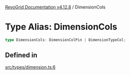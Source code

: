 [RevoGrid Documentation v4.12.8](README.md) / DimensionCols

# Type Alias: DimensionCols

```ts
type DimensionCols: DimensionColPin | DimensionTypeCol;
```

## Defined in

[src/types/dimension.ts:6](https://github.com/revolist/revogrid/blob/c3ca1940d3bbc95c0549378ff25b8d267352be31/src/types/dimension.ts#L6)
